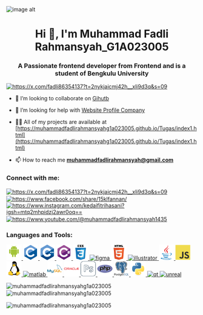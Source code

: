 ![image alt](https://www.istockphoto.com/id/video/animasi-konsep-teknologi-mata-digital-biru-gm1280407664-378726600)
<h1 align="center">Hi 👋, I'm Muhammad Fadli Rahmansyah_G1A023005</h1>
<h3 align="center">A Passionate frontend developer from Frontend and is a student of Bengkulu University</h3>


<p align="left"> <a href="https://twitter.com/https://x.com/fadli86354137?t=2nykjaicmj42h__xli9d3q&s=09" target="blank"><img src="https://img.shields.io/twitter/follow/https://x.com/fadli86354137?t=2nykjaicmj42h__xli9d3q&s=09?logo=twitter&style=for-the-badge" alt="https://x.com/fadli86354137?t=2nykjaicmj42h__xli9d3q&s=09" /></a> </p>

- 👯 I’m looking to collaborate on [Gihutb](https://github.com/MuhammadFadliRahmansyahG1A023005)

- 🤝 I’m looking for help with [Website Profile Company](https://muhammadfadlirahmansyahg1a023005.github.io/TUGASWEB/index.html)

- 👨‍💻 All of my projects are available at [https://muhammadfadlirahmansyahg1a023005.github.io/Tugas/index1.html](https://muhammadfadlirahmansyahg1a023005.github.io/Tugas/index1.html)

- 📫 How to reach me **muhammadfadlirahmansyah@gmail.com**

<h3 align="left">Connect with me:</h3>
<p align="left">
<a href="https://twitter.com/https://x.com/fadli86354137?t=2nykjaicmj42h__xli9d3q&s=09" target="blank"><img align="center" src="https://raw.githubusercontent.com/rahuldkjain/github-profile-readme-generator/master/src/images/icons/Social/twitter.svg" alt="https://x.com/fadli86354137?t=2nykjaicmj42h__xli9d3q&s=09" height="30" width="40" /></a>
<a href="https://fb.com/https://www.facebook.com/share/15klfannan/" target="blank"><img align="center" src="https://raw.githubusercontent.com/rahuldkjain/github-profile-readme-generator/master/src/images/icons/Social/facebook.svg" alt="https://www.facebook.com/share/15klfannan/" height="30" width="40" /></a>
<a href="https://instagram.com/https://www.instagram.com/kedaifitrihasani?igsh=mtq2mhpidzj2awr0oq==" target="blank"><img align="center" src="https://raw.githubusercontent.com/rahuldkjain/github-profile-readme-generator/master/src/images/icons/Social/instagram.svg" alt="https://www.instagram.com/kedaifitrihasani?igsh=mtq2mhpidzj2awr0oq==" height="30" width="40" /></a>
<a href="https://www.youtube.com/c/https://www.youtube.com/@muhammadfadlirahmansyah1435" target="blank"><img align="center" src="https://raw.githubusercontent.com/rahuldkjain/github-profile-readme-generator/master/src/images/icons/Social/youtube.svg" alt="https://www.youtube.com/@muhammadfadlirahmansyah1435" height="30" width="40" /></a>
</p>

<h3 align="left">Languages and Tools:</h3>
<p align="left"> <a href="https://developer.android.com" target="_blank" rel="noreferrer"> <img src="https://raw.githubusercontent.com/devicons/devicon/master/icons/android/android-original-wordmark.svg" alt="android" width="40" height="40"/> </a> <a href="https://www.cprogramming.com/" target="_blank" rel="noreferrer"> <img src="https://raw.githubusercontent.com/devicons/devicon/master/icons/c/c-original.svg" alt="c" width="40" height="40"/> </a> <a href="https://www.w3schools.com/cpp/" target="_blank" rel="noreferrer"> <img src="https://raw.githubusercontent.com/devicons/devicon/master/icons/cplusplus/cplusplus-original.svg" alt="cplusplus" width="40" height="40"/> </a> <a href="https://www.w3schools.com/cs/" target="_blank" rel="noreferrer"> <img src="https://raw.githubusercontent.com/devicons/devicon/master/icons/csharp/csharp-original.svg" alt="csharp" width="40" height="40"/> </a> <a href="https://www.w3schools.com/css/" target="_blank" rel="noreferrer"> <img src="https://raw.githubusercontent.com/devicons/devicon/master/icons/css3/css3-original-wordmark.svg" alt="css3" width="40" height="40"/> </a> <a href="https://www.figma.com/" target="_blank" rel="noreferrer"> <img src="https://www.vectorlogo.zone/logos/figma/figma-icon.svg" alt="figma" width="40" height="40"/> </a> <a href="https://www.w3.org/html/" target="_blank" rel="noreferrer"> <img src="https://raw.githubusercontent.com/devicons/devicon/master/icons/html5/html5-original-wordmark.svg" alt="html5" width="40" height="40"/> </a> <a href="https://www.adobe.com/in/products/illustrator.html" target="_blank" rel="noreferrer"> <img src="https://www.vectorlogo.zone/logos/adobe_illustrator/adobe_illustrator-icon.svg" alt="illustrator" width="40" height="40"/> </a> <a href="https://www.java.com" target="_blank" rel="noreferrer"> <img src="https://raw.githubusercontent.com/devicons/devicon/master/icons/java/java-original.svg" alt="java" width="40" height="40"/> </a> <a href="https://developer.mozilla.org/en-US/docs/Web/JavaScript" target="_blank" rel="noreferrer"> <img src="https://raw.githubusercontent.com/devicons/devicon/master/icons/javascript/javascript-original.svg" alt="javascript" width="40" height="40"/> </a> <a href="https://www.linux.org/" target="_blank" rel="noreferrer"> <img src="https://raw.githubusercontent.com/devicons/devicon/master/icons/linux/linux-original.svg" alt="linux" width="40" height="40"/> </a> <a href="https://www.mathworks.com/" target="_blank" rel="noreferrer"> <img src="https://upload.wikimedia.org/wikipedia/commons/2/21/Matlab_Logo.png" alt="matlab" width="40" height="40"/> </a> <a href="https://www.mysql.com/" target="_blank" rel="noreferrer"> <img src="https://raw.githubusercontent.com/devicons/devicon/master/icons/mysql/mysql-original-wordmark.svg" alt="mysql" width="40" height="40"/> </a> <a href="https://www.oracle.com/" target="_blank" rel="noreferrer"> <img src="https://raw.githubusercontent.com/devicons/devicon/master/icons/oracle/oracle-original.svg" alt="oracle" width="40" height="40"/> </a> <a href="https://www.photoshop.com/en" target="_blank" rel="noreferrer"> <img src="https://raw.githubusercontent.com/devicons/devicon/master/icons/photoshop/photoshop-line.svg" alt="photoshop" width="40" height="40"/> </a> <a href="https://www.php.net" target="_blank" rel="noreferrer"> <img src="https://raw.githubusercontent.com/devicons/devicon/master/icons/php/php-original.svg" alt="php" width="40" height="40"/> </a> <a href="https://www.postgresql.org" target="_blank" rel="noreferrer"> <img src="https://raw.githubusercontent.com/devicons/devicon/master/icons/postgresql/postgresql-original-wordmark.svg" alt="postgresql" width="40" height="40"/> </a> <a href="https://www.python.org" target="_blank" rel="noreferrer"> <img src="https://raw.githubusercontent.com/devicons/devicon/master/icons/python/python-original.svg" alt="python" width="40" height="40"/> </a> <a href="https://www.qt.io/" target="_blank" rel="noreferrer"> <img src="https://upload.wikimedia.org/wikipedia/commons/0/0b/Qt_logo_2016.svg" alt="qt" width="40" height="40"/> </a> <a href="https://unrealengine.com/" target="_blank" rel="noreferrer"> <img src="https://raw.githubusercontent.com/kenangundogan/fontisto/036b7eca71aab1bef8e6a0518f7329f13ed62f6b/icons/svg/brand/unreal-engine.svg" alt="unreal" width="40" height="40"/> </a> </p>

<p><img align="left" src="https://github-readme-stats.vercel.app/api/top-langs?username=muhammadfadlirahmansyahg1a023005&show_icons=true&locale=en&layout=compact" alt="muhammadfadlirahmansyahg1a023005" /></p>

<p>&nbsp;<img align="center" src="https://github-readme-stats.vercel.app/api?username=muhammadfadlirahmansyahg1a023005&show_icons=true&locale=en" alt="muhammadfadlirahmansyahg1a023005" /></p>

<p><img align="center" src="https://github-readme-streak-stats.herokuapp.com/?user=muhammadfadlirahmansyahg1a023005&" alt="muhammadfadlirahmansyahg1a023005" /></p>
